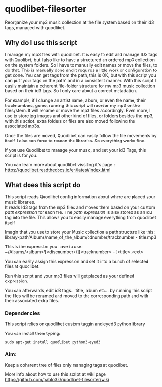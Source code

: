 # quodlibet-filesorter
Reorganize your mp3 music collection at the file system based on their id3 tags, managed with quodlibet.  

## Why do I use this script
I manage my mp3 files with quodlibet. It is easy to edit and manage ID3 tags with Quolibet, but I also like to have a structured an ordered mp3 collection on the system folders. So I have to manually edit names or move the files, to do that. This is manually done and it requires a little work or configuration to get done. You can get tags from the path, this is OK, but with this script you can put 'your tags on the path' and in a consistent manner. With this script I easily maintain a coherent file-folder structure for my mp3 music collection based on their id3 tags. So I only care about a correct metadation.  

For example, if I change an artist name, album, or even the name, their tracknumbers, genre, running this script will reorder my mp3 on the filesystem. It will rename or move the mp3 files accordingly. Even more, I use to store jpg images and other kind of files, or folders besides the mp3, with this script, extra folders or files are also moved following the associated mp3s.  

Once the files are moved, Quodlibet can easily follow the file movements by itself, I also can force to rescan the libraries. So everything works fine.  

If you use Quodlibet to manage your music, and set your id3 Tags, this script is for you.  

You can learn more about quodlibet vissiting it's page : <https://quodlibet.readthedocs.io/en/latest/index.html>  

## What does this script do
This script reads Quodlibet config information about where are placed your music libraries.  
It reads Id3 tags from the mp3 files and moves them based on your custom _path expression_ for each file. The _path expression_ is also stored as an id3 tag into the file. This allows you to easily manage everything from quodlibet itself.  

Imagin that you use to store your Music collection a path structure like this: library-path/Albums/name_of_the_album/cdnumber/tracknumber - title.mp3  

This is the expression you have to use: ~/Albums/<album\>/[<discnumber\>/][<tracknumber\> - ]<title\>.<ext\>  

You can easily assign this expression and set it into a bunch of selected files at quodlibet.  

Run this script and your mp3 files will get placed as your defined expression.  

You can afterwards, edit id3 tags... title, album etc...  by running this script the files will be renamed and moved to the corresponding path and with their associated extra files.  

### Dependencies
This script relies on quodlibet custom taggin and 
eyed3 python library

You can install them typing:

    sudo apt-get install quodlibet python3-eyed3

### Aim:
Keep a coherent tree of files only managing tags at quodlibet.  

More info about how to use this script at wiki page <https://github.com/pablo33/quodlibet-filesorter/wiki>  
